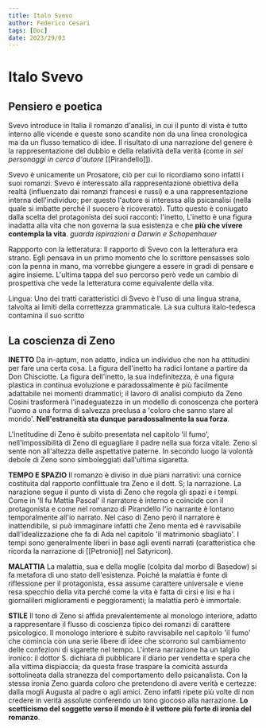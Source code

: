 ```yaml
---
title: Italo Svevo
author: Federico Cesari 
tags: [Doc]
date: 2023/29/03
---
```

# Italo Svevo

## Pensiero e poetica
Svevo introduce in Italia il romanzo d'analisi, in cui il punto di vista è tutto interno alle vicende e queste sono scandite non da una linea cronologica ma da un flusso tematico di idee. Il risultato di una narrazione del genere è la rappresentazione del dubbio e della relatività della verità (come in *sei personaggi in cerca d'autore* [[Pirandello]]).

Svevo è unicamente un Prosatore, ciò per cui lo ricordiamo sono infatti i suoi romanzi. Svevo è interessato alla rappresentazione obiettiva della realtà (influenzato dai romanzi francesi e russi) e a una rappresentazione interna dell'individuo; per questo l'autore si interessa alla psicanalisi (nella quale si imbatte perché il suocero è ricoverato). Tutto questo è coniugato dalla scelta del protagonista dei suoi racconti: l'inetto, L'inetto è una figura inadatta alla vita che non governa la sua esistenza e che **più che vivere contempla la vita**.
*guarda ispirazioni a Darwin e Schopenhauer*

Rappporto con la letteratura: Il rapporto di Svevo con la letteratura era strano. Egli pensava in un primo momento che lo scrittore pensasses solo con la penna in mano, ma vorrebbe giungere a essere in gradi di pensare e agire insieme. L'ultima tappa del suo percorso però vede un cambio di prospettiva che vede la letteratura come equivalente della vita. 

Lingua: Uno dei tratti caratteristici di Svevo è l'uso di una lingua strana, talvolta ai limiti della correttezza grammaticale. La sua cultura italo-tedesca contamina il suo scritto


## La coscienza di Zeno


**INETTO**
Da in-aptum, non adatto, indica un individuo che non ha attitudini per fare una certa cosa. La figura dell'inetto ha radici lontane a partire da Don Chisciotte.
La figura dell'inetto, la sua indefinitezza, è una figura plastica in continua evoluzione e paradossalmente è più facilmente adattabile nei momenti drammatici; il lavoro di analisi compiuto da Zeno Cosini trasformerà l'inadeguatezza in un modello di conoscenza che porterà l'uomo a una forma di salvezza preclusa a 'coloro che sanno stare al mondo'. **Nell'estraneità sta dunque paradossalmente la sua forza**.

L'inetitudine di Zeno è subito presentata nel capitolo 'il fumo', nell'impossibilità di Zeno di eguagliare il padre nella sua forza vitale. Zeno si sente non all'altezza delle aspettative paterne. In secondo luogo la volontà debole di Zeno sono simboleggiati dall'ultima sigaretta.

**TEMPO E SPAZIO**
Il romanzo è diviso in due piani narrativi: una cornice costituita dal rapporto conflittuale tra Zeno e il dott. S;  la narrazione.
La narazione segue il punto di vista di Zeno che regola gli spazi e i tempi. Come in 'Il fu Mattia Pascal' il narratore è interno e coincide con il protagonista e come nel romanzo di Pirandello l'io narrante è lontano temporalmente all'io narrato. Nel caso di Zeno però il narratore è inattendibile, si può immaginare infatti che Zeno menta ed è ravvisabile dall'idealizzazione che fa di Ada nel capitolo 'il matrimonio sbagliato'. I tempi sono generalmente liberi in base agli eventi narrati (caratteristica che ricorda la narrazione di [[Petronio]] nel Satyricon).

**MALATTIA**
La malattia, sua e della moglie (colpita dal morbo di Basedow) si fa metafora di uno stato dell'esistenza. Poiché la malattia è fonte di riflessione per il protagonista, essa assume carattere universale e viene resa specchio della vita perché come la vita è fatta di cirsi e lisi e ha i giornalileri miglioramenti e peggioramenti; la malattia però è immortale.

**STILE**
Il tono di Zeno si affida prevalentemente al monologo interiore, adatto a rappresentare il flusso di coscienza tipico dei romanzi di carattere psicologico. Il monologo interiore è subito ravvisabile nel capitolo 'il fumo' che comincia con una serie libere di idee che scorrono sul cambiamento delle confezioni di sigarette nel tempo. L'intera narrazione ha un talglio ironico: il dottor S. dichiara di pubblicare il diario per vendetta e spera che alla vittima dispiaccia; da questa frase traspare la comicità assurda sottolineata dalla stranezza del comportamento dello psicanalista. Con la stessa ironia Zeno guarda coloro che pretendono di avere verità e certezze: dalla mogli Augusta al padre o agli amici. Zeno infatti ripete più volte di non credere in verità assolute conferendo un tono giocoso alla narrazione. **Lo scetticismo del soggetto verso il mondo è il vettore più forte di ironia del romanzo**.
